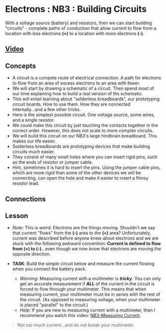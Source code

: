 # Electrons : NB3 : Building Circuits
With a voltage source (battery) and resistors, then we can start building "circuits" - complete paths of conduction that allow current to flow from a location with *less* electrons **(+)** to a location with *more* electrons **(-)**.

## [Video](https://vimeo.com/1030783826)

## Concepts
- A circuit is a compete route of electrical connection. A path for electrons to flow from an area of excess electrons to an area with fewer.
- We will start by drawing a schematic of a circuit. Then spend most of our time explaining how to build a real version of ths schematic.
- This will entail learning about "solderless breadboards", our prototyping circuit boards. How to use them. How they are connected internally...and a few other tricks.
- Here is the simplest possible circuit. One voltage source, some wires, and a single resistor.
- We could make this circuit by just touching the contacts together in the correct order. However, this does not scale to more complex circuits.
- We will build this circuit on our NB3's large hindbrain breadboard. This makes our life easier.
- Solderless breadboards are prototyping devices that make building circuits much easier.
- They consist of many small holes where you can insert rigid pins, such as the ends of resistor or jumper cable.
- Hint, sometimes it is hard to insert the pins. Using the jumper cable pins, which are more rigid than some of the other devices we will be connecting, can open the hole and make it easier to insert a flimsy resistor lead.

## Connections

## Lesson

- *Note*: This is *weird*. Electrons are the things moving. Shouldn't we say that current "flows" from the **(-)** area to the **(+)** area? Unfortunately, current was described before anyone knew about electrons and we are stuck with the following awkward convention: **Current is defined to flow from (+) to (-)**...even though we now know that electrons are moving the opposite direction.

- **TASK**: Build the simple circuit below and measure the current flowing when you connect the battery pack.
  - *Warning*: Measuring current with a multimeter is ***tricky***. You can only get an accurate measurement if ***ALL*** of the current in the circuit is forced to flow through your multimeter. This means that when measuring current, your multimeter must be in *series* with the rest of the circuit. (As opposed to measuring voltage, when your multimeter is placed "parallel" to the circuit.)
  - *Help*: If you are new to measuring current with a multimeter, then I recommend you watch this video: [NB3-Measuring Current](https://vimeo.com/1027757287).
> Not too much current...and do not break your multimeter.
